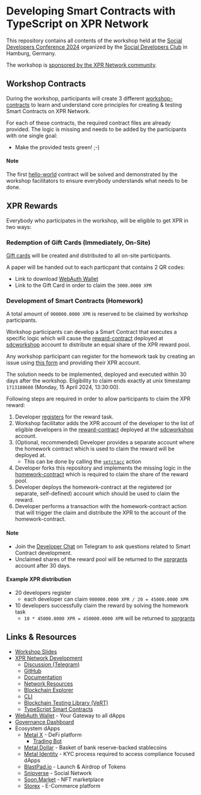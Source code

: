 # Developing Smart Contracts with TypeScript on XPR Network
This repository contains all contents of the workshop held at the [Social Developers Conference 2024](https://www.eventbrite.com/e/social-developers-conference-2024-tickets-780940292437) organized by the [Social Developers Club](https://socialdevelopersclub.de) in Hamburg, Germany.

The workshop is [sponsored by the XPR Network community](https://gov.xprnetwork.org/communities/6/proposals/65c25d8e86e4fa65cc393740).

## Workshop Contracts
During the workshop, participants will create 3 different [workshop-contracts](./workshop-contracts) to learn and understand core principles for creating & testing Smart Contracts on XPR Network.

For each of these contracts, the required contract files are already provided. The logic is missing and needs to be added by the participants with one single goal:
- Make the provided tests green! ;-)

#### Note
The first [hello-world](./workshop-contracts/0-hello-world) contract will be solved and demonstrated by the workshop facilitators to ensure everybody understands what needs to be done.

## XPR Rewards
Everybody who participates in the workshop, will be eligible to get XPR in two ways:

### Redemption of Gift Cards (Immediately, On-Site)
[Gift cards](https://metalx.com/news/virtual-crypto-gift-card) will be created and distributed to all on-site participants.

A paper will be handed out to each particpant that contains 2 QR codes:
- Link to download [WebAuth Wallet](https://wauth.co)
- Link to the Gift Card in order to claim the `3000.0000 XPR`

### Development of Smart Contracts (Homework)
A total amount of `900000.0000 XPR` is reserved to be claimed by workshop participants.

Workshop participants can develop a Smart Contract that executes a specific logic which will cause the [reward-contract](./reward-contract) deployed at [sdcworkshop](https://explorer.xprnetwork.org/account/sdcworkshop?loadContract=true&tab=Tables&limit=100) account to distribute an equal share of the XPR reward pool.

Any workshop participant can register for the homework task by creating an issue using [this form](../../issues/new?assignees=marc0olo&labels=registration&projects=&template=register-for-reward.yaml&title=%5BREGISTER%5D%3A+<xpr+account>) and providing their XPR account.

The solution needs to be implemented, deployed and executed within 30 days after the workshop. Eligibility to claim ends exactly at unix timestamp `1713180600` (Monday, 15 April 2024, 13:30:00).

Following steps are required in order to allow participants to claim the XPR reward:
1. Developer [registers](../../issues/new?assignees=marc0olo&labels=registration&projects=&template=register-for-reward.yaml&title=%5BREGISTER%5D%3A+<xpr+account>) for the reward task.
1. Workshop facilitator adds the XPR account of the developer to the list of eligible developers in the [reward-contract](./reward-contract) deployed at the [sdcworkshop](https://explorer.xprnetwork.org/account/sdcworkshop?loadContract=true&tab=Tables&limit=100) account.
1. (Optional, recommended) Developer provides a separate account where the homework contract which is used to claim the reward will be deployed at.
    - This can be done by calling the [`setctacc`](https://explorer.xprnetwork.org/account/sdcworkshop?loadContract=true&tab=Actions&limit=100&action=setctacc) action
1. Developer forks this repository and implements the missing logic in the [homework-contract](./homework-contract) which is required to claim the share of the reward pool.
1. Developer deploys the homework-contract at the registered (or separate, self-defined) account which should be used to claim the reward.
1. Developer performs a transaction with the homework-contract action that will trigger the claim and distribute the XPR to the account of the homework-contract.

#### Note
- Join the [Developer Chat](https://t.me/XPRNetwork/935158) on Telegram to ask questions related to Smart Contract development.
- Unclaimed shares of the reward pool will be returned to the [xprgrants](https://explorer.xprnetwork.org/account/xprgrants) account after 30 days.

#### Example XPR distribution
- 20 developers register
    - each developer can claim `900000.0000 XPR / 20 = 45000.0000 XPR`
- 10 developers successfully claim the reward by solving the homework task
    - `10 * 45000.0000 XPR = 450000.0000 XPR` will be returned to [xprgrants](https://explorer.xprnetwork.org/account/xprgrants)

## Links & Resources
- [Workshop Slides](./resources/20240316_sc-development-typescript-xpr-network.pdf)
- [XPR Network Development](https://xprnetwork.org)
    - [Discussion (Telegram)](https://t.me/XPRNetwork/935158)
    - [GitHub](https://github.com/XPRNetwork)
    - [Documentation](https://docs.xprnetwork.org/introduction/overview.html)
    - [Network Resources](https://resources.xprnetwork.org/storage)
    - [Blockchain Explorer](https://explorer.xprnetwork.org/)
    - [CLI](https://github.com/XPRNetwork/proton-cli)
    - [Blockchain Testing Library (VeRT)](https://github.com/XPRNetwork/vert)
    - [TypeScript Smart Contracts](https://github.com/XPRNetwork/ts-smart-contracts)
- [WebAuth Wallet](https://wauth.co) - Your Gateway to all dApps
- [Governance Dashboard](https://gov.xprnetwork.org)
- Ecosystem dApps
    - [Metal X](https://metalx.com) - DeFi platform
        - [Trading Bot](https://github.com/XPRNetwork/dex-bot)
    - [Metal Dollar](https://dollar.metalx.com) - Basket of bank reserve-backed stablecoins
    - [Metal Identity](https://identity.metallicus.com) - KYC process required to access compliance focused dApps
    - [BlastPad.io](https://snipverse.com) - Launch & Airdrop of Tokens
    - [Snipverse](https://snipverse.com) - Social Network
    - [Soon.Market](https://soon.market) - NFT marketplace
    - [Storex](https://storex.io) - E-Commerce platform